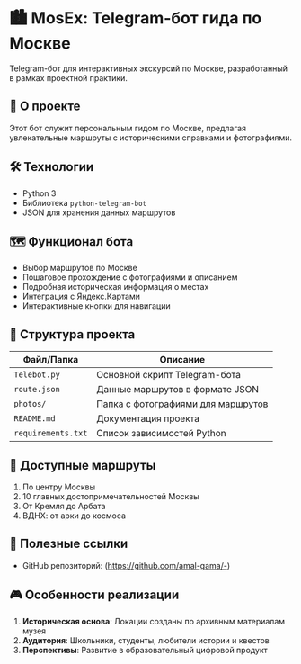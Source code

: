 # 🏙️ MosEx: Telegram-бот гида по Москве

Telegram-бот для интерактивных экскурсий по Москве, разработанный в рамках проектной практики.

## 📌 О проекте
Этот бот служит персональным гидом по Москве, предлагая увлекательные маршруты с историческими справками и фотографиями.

## 🛠 Технологии
- Python 3
- Библиотека `python-telegram-bot` 
- JSON для хранения данных маршрутов

## 🗺️ Функционал бота

- Выбор маршрутов по Москве  
- Пошаговое прохождение с фотографиями и описанием  
- Подробная историческая информация о местах  
- Интеграция с Яндекс.Картами  
- Интерактивные кнопки для навигации  

## 📂 Структура проекта

| Файл/Папка          | Описание                          |
|---------------------|-----------------------------------|
| `Telebot.py`        | Основной скрипт Telegram-бота     |
| `route.json`        | Данные маршрутов в формате JSON   |
| `photos/`          | Папка с фотографиями для маршрутов|
| `README.md`        | Документация проекта              |
| `requirements.txt` | Список зависимостей Python       |


## 🚀 Доступные маршруты

1. По центру Москвы  
2. 10 главных достопримечательностей Москвы  
3. От Кремля до Арбата  
4. ВДНХ: от арки до космоса

## 🔗 Полезные ссылки

- GitHub репозиторий: (https://github.com/amal-gama/-)
## 🎮 Особенности реализации

1. **Историческая основа**: Локации созданы по архивным материалам музея
2. **Аудитория**: Школьники, студенты, любители истории и квестов
3. **Перспективы**: Развитие в образовательный цифровой продукт
